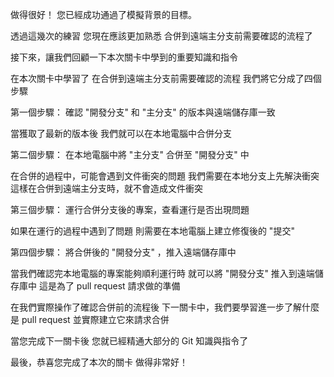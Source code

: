 做得很好！
您已經成功通過了模擬背景的目標。

透過這幾次的練習
您現在應該更加熟悉
合併到遠端主分支前需要確認的流程了

接下來，讓我們回顧一下本次關卡中學到的重要知識和指令

在本次關卡中學習了
在合併到遠端主分支前需要確認的流程
我們將它分成了四個步驟

第一個步驟：
確認 "開發分支" 和 "主分支" 的版本與遠端儲存庫一致

當獲取了最新的版本後
我們就可以在本地電腦中合併分支

第二個步驟：
在本地電腦中將 "主分支" 合併至 "開發分支" 中

在合併的過程中，可能會遇到文件衝突的問題
我們需要在本地分支上先解決衝突
這樣在合併到遠端主分支時，就不會造成文件衝突

第三個步驟：
運行合併分支後的專案，查看運行是否出現問題

如果在運行的過程中遇到了問題
則需要在本地電腦上建立修復後的 "提交"

第四個步驟：
將合併後的 "開發分支" ，推入遠端儲存庫中

當我們確認完本地電腦的專案能夠順利運行時
就可以將 "開發分支" 推入到遠端儲存庫中
這是為了 pull request 請求做的準備

在我們實際操作了確認合併前的流程後
下一關卡中，我們要學習進一步了解什麼是 pull request
並實際建立它來請求合併

當您完成下一關卡後
您就已經精通大部分的 Git 知識與指令了

最後，恭喜您完成了本次的關卡
做得非常好！